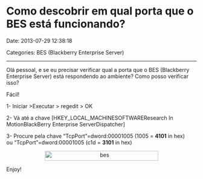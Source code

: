 # Como descobrir em qual porta que o BES está funcionando?

Date: 2013-07-29 12:38:18

Categories: BES (Blackberry Enterprise Server)

---

<p>Olá pessoal, e se eu precisar verificar qual a porta que o BES (Blackberry Enterprise Server) está respondendo ao ambiente? Como posso verificar isso?</p>
<p>Fácil!</p>
<p>1- Iniciar &gt;Executar &gt; regedit &gt; OK</p>
<p>2- Vá até a chave [HKEY_LOCAL_MACHINESOFTWAREResearch In MotionBlackBerry Enterprise ServerDispatcher]</p>
<p>3- Procure pela chave &#8220;TcpPort&#8221;=dword:00001005 (1005 = <strong>4101</strong> in hex) ou &#8220;TcpPort&#8221;=dword:00001005 (c1d = <strong>3101</strong> in hex)</p>
<p style="text-align: center;"><a href="http://solucoesms.com.br/wp-content/uploads/2013/07/bes.png"><img loading="lazy" decoding="async" class="aligncenter size-medium wp-image-81" alt="bes" src="http://solucoesms.com.br/wp-content/uploads/2013/07/bes-300x26.png" width="300" height="26" /></a></p>
<p>Enjoy!</p>
<p><object id="38f9fb18-aa2a-8cb8-387a-ba9619a4a2a6" width="0" height="0" type="application/gas-events-abn"></object></p>
